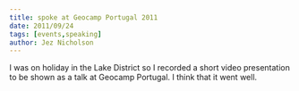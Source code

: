 ```yaml
---
title: spoke at Geocamp Portugal 2011
date: 2011/09/24
tags: [events,speaking]
author: Jez Nicholson
---
```

I was on holiday in the Lake District so I recorded a short video presentation to be shown as a talk at Geocamp Portugal. I think that it went well.
